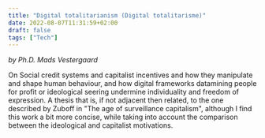 ```yaml
---
title: "Digital totalitarianism (Digital totalitarisme)"
date: 2022-08-07T11:31:59+02:00
draft: false
tags: ["Tech"]
---
```


*by Ph.D. Mads Vestergaard*

On Social credit systems and capitalist incentives and how they manipulate and shape human behaviour, and how digital frameworks datamining people for profit or ideological seering undermine individuality and freedom of expression. 
A thesis that is, if not adjacent then related, to the one described by Zuboff in "The age of surveillance capitalism", although I find this work a bit more concise, while taking into account the comparison between the ideological and capitalist motivations.

